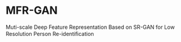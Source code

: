 # MFR-GAN
Muti-scale Deep Feature Representation Based on SR-GAN for Low Resolution Person Re-identiﬁcation
